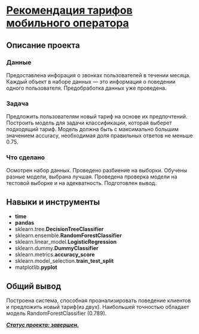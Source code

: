 # [Рекомендация тарифов мобильного оператора](https://github.com/observer012/yandex_practicum/blob/main/05.%20Знакомство%20с%20машинным%20обучением%20(9)/Рекомендация%20тарифов%20мобильного%20оператора.ipynb)


## Описание проекта
### Данные

Предоставлена инфорация о звонках пользователей в течении месяца. 
Каждый объект в наборе данных — это информация о поведении одного пользователя.
Предобработка данных уже проведена.

### Задача

Предложить пользователям новый тариф на основе их предпочтений. Построить модель для задачи классификации, которая выберет подходящий тариф. Модель должна быть с максимально большим значением accuracy, необходимая доля правильных ответов не меньше 0.75.

### Что сделано

Осмотрен набор данных. Проведено разбиение на выборки. 
Обучены разные модели, выбрана лучшая. 
Проведена проверка модели на тестовой выборке и на адекватность.
Подготовлен вывод.  

## Навыки и инструменты
- **time**
- **pandas**
- sklearn.tree.**DecisionTreeClassifier**
- sklearn.ensemble.**RandomForestClassifier**
- sklearn.linear_model.**LogisticRegression**
- sklearn.dummy.**DummyClassifier**
- sklearn.metrics.**accuracy_score**
- sklearn.model_selection.**train_test_split**
- matplotlib.**pyplot**

##

## Общий вывод

Построена система, способная проанализировать поведение клиентов и предложить новый тариф(из двух).
Наибольшей точностью обладает модель RandomForestClassifier (0.789).

<u>***Статус проекта: завершен.***</u>  
